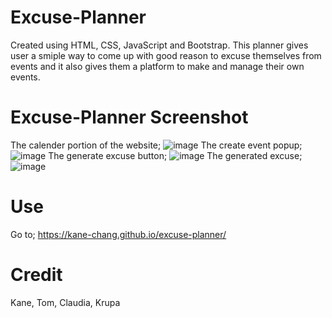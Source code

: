 # Excuse-Planner

Created using HTML, CSS, JavaScript and Bootstrap. This planner gives user a smiple way to come up with good reason to excuse themselves from events and it also gives them a platform to make and manage their own events.

# Excuse-Planner Screenshot

The calender portion of the website;
![image](https://github.com/kane-chang/excuse-planner/assets/4332402/d872f97f-7a70-4d0c-a9e2-96d347106791)
The create event popup;
![image](https://github.com/kane-chang/excuse-planner/assets/4332402/1e78066e-b50b-488f-9ed5-6f338d7693f3)
The generate excuse button;
![image](https://github.com/kane-chang/excuse-planner/assets/4332402/fc484d53-6943-44ff-b215-1fefa5ff2fb2)
The generated excuse;
![image](https://github.com/kane-chang/excuse-planner/assets/4332402/f585b554-5442-4978-a821-f95166152ca9)


# Use

Go to; https://kane-chang.github.io/excuse-planner/

# Credit 

Kane, Tom, Claudia, Krupa
